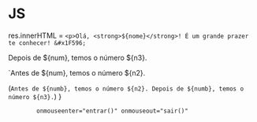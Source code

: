 # JS
res.innerHTML = `<p>Olá, <strong>${nome}</strong>! É um grande prazer te conhecer! &#x1F596;`

 Depois de ${num}, temos o número ${n3}.

 `Antes de ${num}, temos o número ${n2}.


(`Antes de ${numb}, temos o número ${n2}.
            Depois de ${numb}, temos o número ${n3}.`)
            } 

            onmouseenter="entrar()" onmouseout="sair()"
